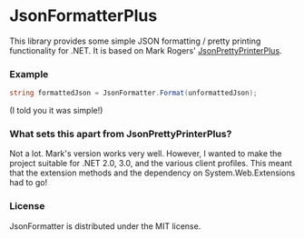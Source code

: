 JsonFormatterPlus
=================

This library provides some simple JSON formatting / pretty printing functionality for .NET.
It is based on Mark Rogers' [JsonPrettyPrinterPlus](http://www.markdavidrogers.com/oxitesample/Blog/json-pretty-printerbeautifier-library-for-net).

### Example

```csharp
string formattedJson = JsonFormatter.Format(unformattedJson);
```

(I told you it was simple!)

### What sets this apart from JsonPrettyPrinterPlus?

Not a lot. Mark's version works very well. However, I wanted to make the project suitable for .NET 2.0, 3.0, and the various client profiles. This meant that the extension methods and the dependency on System.Web.Extensions had to go! 

### License

JsonFormatter is distributed under the MIT license.